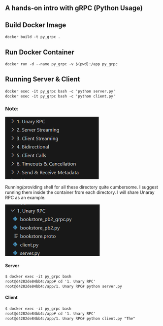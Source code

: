 ## A hands-on intro with gRPC (Python Usage) 
## Build Docker Image
```
docker build -t py_grpc .
```

## Run Docker Container
```
docker run -d --name py_grpc -v $(pwd):/app py_grpc
```

## Running Server & Client
```
docker exec -it py_grpc bash -c 'python server.py'
docker exec -it py_grpc bash -c 'python client.py'

```
### Note:
![gRPC](images/gRPC.png)

Running/providing shell for all these directory quite cumbersome. I suggest running them inside the container from each directory. I will share Unaray RPC as an example.

![Unaray RP](images/Unaray_RP.png)
#### Server
```
$ docker exec -it py_grpc bash
root@d4282de84bb4:/app# cd '1. Unary RPC' 
root@d4282de84bb4:/app/1. Unary RPC# python server.py
```
#### Client
```
$ docker exec -it py_grpc bash
root@d4282de84bb4:/app# cd '1. Unary RPC' 
root@d4282de84bb4:/app/1. Unary RPC# python client.py "The"
```